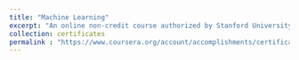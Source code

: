 ```yaml
---
title: "Machine Learning"
excerpt: "An online non-credit course authorized by Stanford University and offered through Coursera"
collection: certificates
permalink : "https://www.coursera.org/account/accomplishments/certificate/75ED96D77T38"
---
```

